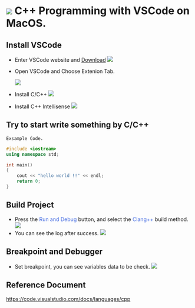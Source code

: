 
# ![](https://drive.google.com/uc?id=10INx5_pkhMcYRdx_OO4rXNXxcsvPtBYq) C++ Programming with VSCode on MacOS.

## Install VSCode
- Enter VSCode website and  [Download](https://code.visualstudio.com/)
![](https://drive.google.com/uc?id=1gZ61xnfWpqUg1iJQi6tDvK4KuCrK5d91)
- Open VSCode and Choose Extenion Tab.

  ![](https://drive.google.com/uc?id=10WqmHhcyj8dOZCbPz1tQ4ZYApt1p1_Vz)
- Install C/C++
![](https://drive.google.com/uc?id=1z-EOAntNa9mg_8syyvIubaq-pPLPv2DC)
- Install C++ Intellisense
![](https://drive.google.com/uc?id=1JFgVmlogyHYbCWtde7v4fCzj-pufZl9o)


## Try to start write something by C/C++
`Exsample Code.`
```c++
#include <iostream>
using namespace std;

int main()
{
    cout << "hello world !!" << endl;
    return 0;
}
```

## Build Project
- Press the <font color=#4169e1>Run and Debug</font> button, and select the <font color=#4169e1>Clang++</font> build method.
![](https://drive.google.com/uc?id=1hhmOE6ttKAx4AGdhXPo9POkULMmpCUzc)
- You can see the log after success.
![](https://drive.google.com/uc?id=1tHWVpl0JaQX-1sS6k56ET5G3n-hQPyM4)
## Breakpoint and Debugger
- Set breakpoint, you can see variables data to be check.
![](https://drive.google.com/uc?id=1H_KzIV95LrBaKQJB0ykxHdfQRLlA9fGM)

## Reference Document
https://code.visualstudio.com/docs/languages/cpp
